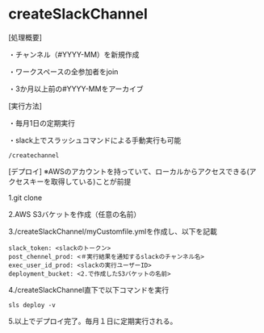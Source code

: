 # createSlackChannel
[処理概要]

・チャンネル（#YYYY-MM）を新規作成

・ワークスペースの全参加者をjoin

・3か月以上前の#YYYY-MMをアーカイブ

[実行方法]

・毎月1日の定期実行

・slack上でスラッシュコマンドによる手動実行も可能
```
/createchannel
```
[デプロイ]
※AWSのアカウントを持っていて、ローカルからアクセスできる(アクセスキーを取得している)ことが前提

1.git clone

2.AWS S3バケットを作成（任意の名前）

3./createSlackChannel/myCustomfile.ymlを作成し、以下を記載
```
slack_token: <slackのトークン>
post_chennel_prod: <＃実行結果を通知するslackのチャンネル名>
exec_user_id_prod: <slackの実行ユーザーID>
deployment_bucket: <2.で作成したS3バケットの名前>
```

4./createSlackChannel直下で以下コマンドを実行
```
sls deploy -v
```

5.以上でデプロイ完了。毎月１日に定期実行される。

